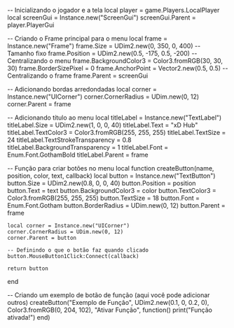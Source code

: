 -- Inicializando o jogador e a tela
local player = game.Players.LocalPlayer
local screenGui = Instance.new("ScreenGui")
screenGui.Parent = player.PlayerGui

-- Criando o Frame principal para o menu
local frame = Instance.new("Frame")
frame.Size = UDim2.new(0, 350, 0, 400)  -- Tamanho fixo
frame.Position = UDim2.new(0.5, -175, 0.5, -200)  -- Centralizando o menu
frame.BackgroundColor3 = Color3.fromRGB(30, 30, 30)
frame.BorderSizePixel = 0
frame.AnchorPoint = Vector2.new(0.5, 0.5)  -- Centralizando o frame
frame.Parent = screenGui

-- Adicionando bordas arredondadas
local corner = Instance.new("UICorner")
corner.CornerRadius = UDim.new(0, 12)
corner.Parent = frame

-- Adicionando título ao menu
local titleLabel = Instance.new("TextLabel")
titleLabel.Size = UDim2.new(1, 0, 0, 40)
titleLabel.Text = "xD Hub"
titleLabel.TextColor3 = Color3.fromRGB(255, 255, 255)
titleLabel.TextSize = 24
titleLabel.TextStrokeTransparency = 0.8
titleLabel.BackgroundTransparency = 1
titleLabel.Font = Enum.Font.GothamBold
titleLabel.Parent = frame

-- Função para criar botões no menu
local function createButton(name, position, color, text, callback)
    local button = Instance.new("TextButton")
    button.Size = UDim2.new(0.8, 0, 0, 40)
    button.Position = position
    button.Text = text
    button.BackgroundColor3 = color
    button.TextColor3 = Color3.fromRGB(255, 255, 255)
    button.TextSize = 18
    button.Font = Enum.Font.Gotham
    button.BorderRadius = UDim.new(0, 12)
    button.Parent = frame

    local corner = Instance.new("UICorner")
    corner.CornerRadius = UDim.new(0, 12)
    corner.Parent = button

    -- Definindo o que o botão faz quando clicado
    button.MouseButton1Click:Connect(callback)
    
    return button
end

-- Criando um exemplo de botão de função (aqui você pode adicionar outros)
createButton("Exemplo de Função", UDim2.new(0.1, 0, 0.2, 0), Color3.fromRGB(0, 204, 102), "Ativar Função", function()
    print("Função ativada!")
end)

